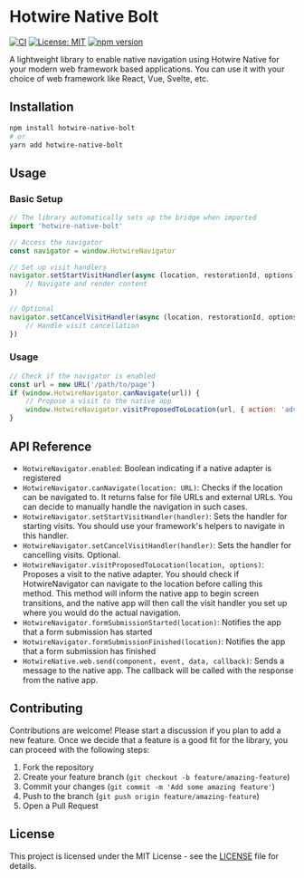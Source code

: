 # Hotwire Native Bolt

[![CI](https://github.com/realprabs/hotwire-native-bolt/actions/workflows/main.yml/badge.svg)](https://github.com/realprabs/hotwire-native-bolt/actions/workflows/main.yml)
[![License: MIT](https://img.shields.io/badge/License-MIT-blue.svg)](https://opensource.org/licenses/MIT)
[![npm version](https://badge.fury.io/js/hotwire-native-bolt.svg)](https://badge.fury.io/js/hotwire-native-bolt)

A lightweight library to enable native navigation using Hotwire Native for your modern web framework based applications. You can use it with your choice of web framework like React, Vue, Svelte, etc.

## Installation

```bash
npm install hotwire-native-bolt
# or
yarn add hotwire-native-bolt
```

## Usage

### Basic Setup

```javascript
// The library automatically sets up the bridge when imported
import 'hotwire-native-bolt'

// Access the navigator
const navigator = window.HotwireNavigator

// Set up visit handlers
navigator.setStartVisitHandler(async (location, restorationId, options) => {
	// Navigate and render content
})

// Optional
navigator.setCancelVisitHandler(async (location, restorationId, options) => {
	// Handle visit cancellation
})
```

### Usage

```javascript
// Check if the navigator is enabled
const url = new URL('/path/to/page')
if (window.HotwireNavigator.canNavigate(url)) {
	// Propose a visit to the native app
	window.HotwireNavigator.visitProposedToLocation(url, { action: 'advance' })
}
```

## API Reference

- `HotwireNavigator.enabled`: Boolean indicating if a native adapter is registered
- `HotwireNavigator.canNavigate(location: URL)`: Checks if the location can be navigated to. It returns false for file URLs and external URLs. You can decide to manually handle the navigation in such cases.
- `HotwireNavigator.setStartVisitHandler(handler)`: Sets the handler for starting visits. You should use your framework's helpers to navigate in this handler.
- `HotwireNavigator.setCancelVisitHandler(handler)`: Sets the handler for cancelling visits. Optional.
- `HotwireNavigator.visitProposedToLocation(location, options)`: Proposes a visit to the native adapter. You should check if HotwireNavigator can navigate to the location before calling this method. This method will inform the native app to begin screen transitions, and the native app will then call the visit handler you set up where you would do the actual navigation.
- `HotwireNavigator.formSubmissionStarted(location)`: Notifies the app that a form submission has started
- `HotwireNavigator.formSubmissionFinished(location)`: Notifies the app that a form submission has finished
- `HotwireNative.web.send(component, event, data, callback)`: Sends a message to the native app. The callback will be called with the response from the native app.

## Contributing

Contributions are welcome! Please start a discussion if you plan to add a new feature. Once we decide that a feature is a good fit for the library, you can proceed with the following steps:

1. Fork the repository
2. Create your feature branch (`git checkout -b feature/amazing-feature`)
3. Commit your changes (`git commit -m 'Add some amazing feature'`)
4. Push to the branch (`git push origin feature/amazing-feature`)
5. Open a Pull Request

## License

This project is licensed under the MIT License - see the [LICENSE](LICENSE) file for details.
